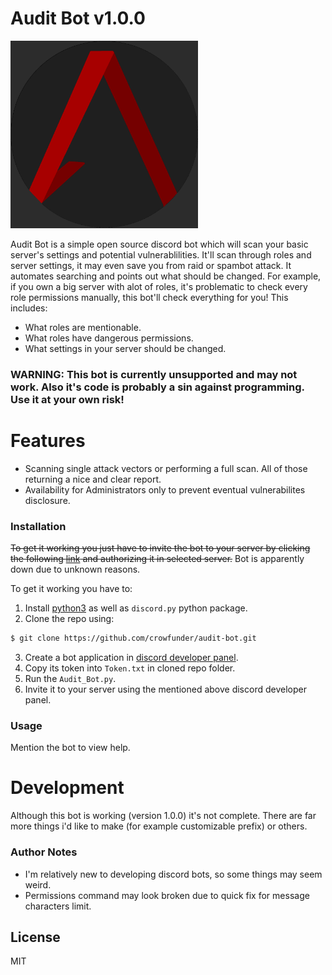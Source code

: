 # Audit Bot v1.0.0
<img src="https://github.com/Crowfunder/Audit-Bot/blob/master/Audit%20Logo2.png" alt="Audit Bot Logo" width="300" heigh="300"/>


Audit Bot is a simple open source discord bot which will scan your basic server's settings and potential vulnerablilities. It'll scan through roles and server settings, it may even save you from raid or spambot attack. It automates searching and points out what should be changed. For example, if you own a big server with alot of roles, it's problematic to check every role permissions manually, this bot'll check everything for you!
This includes:
  - What roles are mentionable.
  - What roles have dangerous permissions.
  - What settings in your server should be changed.
 
 ### WARNING: This bot is currently unsupported and may not work. Also it's code is probably a sin against programming. Use it at your own risk!

# Features

  - Scanning single attack vectors or performing a full scan. All of those returning a nice and clear report.
  - Availability for Administrators only to prevent eventual vulnerabilites disclosure.

### Installation

~~To get it working you just have to invite the bot to your server by clicking the following [link](
https://discordapp.com/oauth2/authorize?client_id=592664964393598987&scope=bot&permissions=268561584) and authorizing it in selected server.~~ Bot is apparently down due to unknown reasons.

To get it working you have to: 
1) Install [python3](https://www.python.org/downloads/) as well as `discord.py` python package. 
2) Clone the repo using:
```sh
$ git clone https://github.com/crowfunder/audit-bot.git
```
3) Create a bot application in [discord developer panel](https://discord.com/developers/applications). 
4) Copy its token into `Token.txt` in cloned repo folder.
5) Run the `Audit_Bot.py`.
6) Invite it to your server using the mentioned above discord developer panel.

### Usage
Mention the bot to view help.

# Development

Although this bot is working (version 1.0.0) it's not complete. There are far more things i'd like to make (for example customizable prefix) or others.

### Author Notes
- I'm relatively new to developing discord bots, so some things may seem weird.
- Permissions command may look broken due to quick fix for message characters limit.

License
----

MIT
